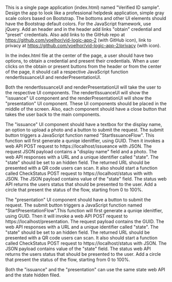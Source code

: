 This is a single page application (index.html) named "Verified ID sample". Design the app to look like a professional helpdesk application, simple gray scale colors based on Bootstrap. The bottoms and other UI elements should have the Bootstrap default colors. For the JavaScript framework, use jQuery. Add an header and in the header add links "obtain" credential and "preset" credentials. Also add links to the GitHub repo at https://github.com/yoelhor/vid-logic-app-2 (with GitHub icon), link to privacy at https://github.com/yoelhor/vid-logic-app-2/privacy (with icon).

In the index.html file at the center of the page, a user should have two options, to obtain a credential and present their credentials. When a user clicks on the obtain or present buttons from the header or from the center of the page, it should call a respective JavaScript function rendertIssuanceUI and renderPresentationUI. 

Both the rendertIssuanceUI and renderPresentationUI will take the user to the respective UI components. The rendertIssuanceUI will show the "issuance" UI component and the renderPresentationUI will show the "presentation" UI component. These UI components should be placed in the middle of the screen. Also, each component should have a close button that takes the user back to the main components. 

The "issuance" UI component should have a textbox for the display name, an option to upload a photo and a button to submit the request. The submit button triggers a JavaScript function named "StartIssuanceFlow". This function will first generate a quniqe idenitfier, using GUID. Then it invokes a web API POST request to https://localhost/issueance with JSON. The request JSON payload contains a "display name" field and a photo. The web API responses with a URL and a unique identifier called "state". The "state" should be set to an hidden field. The returned URL should be presented with a QR code users can scan. It also should start a function called CheckStatus POST request to https://localhost/status with with JSON. The JSON payload contains value of the "state" field. The status web API returns the users status that should be presented to the user. Add a circle that present the status of the flow, starting from 0 to 100%.


The "presentation" UI component should have a button to submit the request. The submit button triggers a JavaScript function named "StartPresentationFlow".This function will first generate a quniqe idenitfier, using GUID. Then it will invoke a web API POST request to https://localhost/presentation. The request payload contains the GUID. The web API responses with a URL and a unique identifier called "state". The "state" should be set to an hidden field. The returned URL should be presented with a QR code users can scan. It also should start a function called CheckStatus POST request to https://localhost/status with JSON. The JSON payload contains value of the "state" field. The status web API returns the users status that should be presented to the user. Add a circle that present the status of the flow, starting from 0 to 100%.

Both the "issuance" and the "presentation" can use the same state web API and the state hidden filed.


 